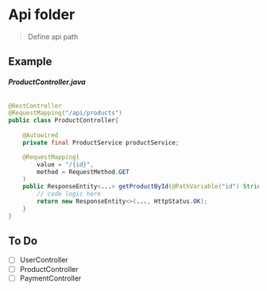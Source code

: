 # Api folder

> Define api path 

## Example

###### **_ProductController.java_**

```java
@RestController
@RequestMapping("/api/products")
public class ProductController{
    
    @Autowired
    private final ProductService productService;

    @RequestMapping(
        value = "/{id}", 
        method = RequestMethod.GET
    )
    public ResponseEntity<...> getProductById(@PathVariable("id") String id) {
        // code logic here
        return new ResponseEntity<>(..., HttpStatus.OK);
    }
}

```

## To Do

- [ ] UserController
- [ ] ProductController
- [ ] PaymentController